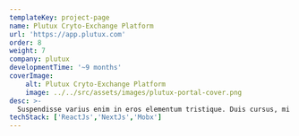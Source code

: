 ```yaml
---
templateKey: project-page
name: Plutux Cryto-Exchange Platform
url: 'https://app.plutux.com'
order: 8
weight: 7
company: plutux
developmentTime: '~9 months'
coverImage:
    alt: Plutux Cryto-Exchange Platform
    image: ../../src/assets/images/plutux-portal-cover.png
desc: >-
  Suspendisse varius enim in eros elementum tristique. Duis cursus, mi quis viverra ornare, eros dolor interdum nulla.
techStack: ['ReactJs','NextJs','Mobx']
---
```

